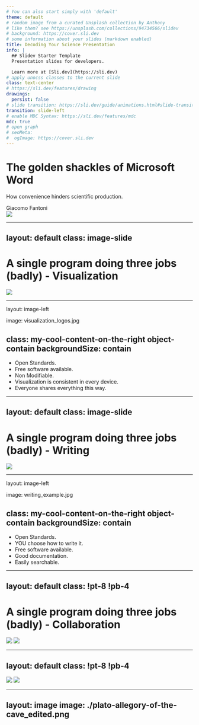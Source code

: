 ```yaml
---
# You can also start simply with 'default'
theme: default
# random image from a curated Unsplash collection by Anthony
# like them? see https://unsplash.com/collections/94734566/slidev
# background: https://cover.sli.dev
# some information about your slides (markdown enabled)
title: Decoding Your Science Presentation
info: |
  ## Slidev Starter Template
  Presentation slides for developers.

  Learn more at [Sli.dev](https://sli.dev)
# apply unocss classes to the current slide
class: text-center
# https://sli.dev/features/drawing
drawings:
  persist: false
# slide transition: https://sli.dev/guide/animations.html#slide-transitions
transition: slide-left
# enable MDC Syntax: https://sli.dev/features/mdc
mdc: true
# open graph
# seoMeta:
#  ogImage: https://cover.sli.dev
---
```

<div class="grid grid-cols-2 h-full">
  <!-- Left column -->
  <div class="flex flex-col justify-center items-start text-left px-8">
    <h1 class="text-3xl font-bold mb-2">The golden shackles of Microsoft Word</h1>
    <p class="text-lg mb-4">How convenience hinders scientific production.</p>
    <div class="mt-auto text-sm">
      Giacomo Fantoni
    </div>
  </div>

  <!-- Right column -->
  <div class="flex justify-center items-center">
    <img src="./ball_and_chain_edited.png" class="h-full w-full object-cover object-center" />
  </div>
</div>

<!--
Because noone has taught us there are other solution and we don't want to loose time by learning by ourselve we choose the most "convenient" solution, the program that's already there thanks to a clever marketing strategy by microsoft.
-->
---
layout: default
class: image-slide
---
# A single program doing three jobs (badly) - Visualization
<img src="./word.png" class="w-full max-h-[80vh] object-contain mx-auto"/>
<!-- test -->

---
layout: image-left

image: visualization_logos.jpg

class: my-cool-content-on-the-right object-contain
backgroundSize: contain
---
<style>
/* Assuming the right column is the content container */
.my-cool-content-on-the-right {
  display: flex;
  flex-direction: column;
  justify-content: center; /* vertical center */
  height: 100%;
  /* optionally set min-height to ensure container stretches */
  min-height: 300px; /* adjust as needed */
}
</style>

- Open Standards.
- Free software available.
- Non Modifiable.
- Visualization is consistent in every device.
- Everyone shares everything this way.

---
layout: default
class: image-slide
---
# A single program doing three jobs (badly) - Writing
<img src="./notepad.png" class="w-full max-h-[80vh] object-contain mx-auto"/>
<!-- test -->


---
layout: image-left

image: writing_example.jpg

class: my-cool-content-on-the-right object-contain
backgroundSize: contain
---
<style>
/* Assuming the right column is the content container */
.my-cool-content-on-the-right {
  display: flex;
  flex-direction: column;
  justify-content: center; /* vertical center */
  height: 100%;
  /* optionally set min-height to ensure container stretches */
  min-height: 300px; /* adjust as needed */
}
</style>

- Open Standards.
- YOU choose how to write it.
- Free software available.
- Good documentation.
- Easily searchable.

---
layout: default
class: !pt-8 !pb-4
---
# A single program doing three jobs (badly) - Collaboration
<div class="flex justify-center items-start gap-4 mt-6">
  <img src="./version_control.png" class="w-1/3 h-auto object-contain" />
  <img src="./track_changes.png" class="w-2/3 h-auto object-contain" />
</div>

---
layout: default
class: !pt-8 !pb-4
---
<div class="flex justify-center items-center gap-4 mt-6">
  <img src="./git_tree.png" class="w-1/3 h-auto object-contain" />
  <img src="./github-diff.png" class="w-2/3 h-auto object-contain" />
</div>

---
layout: image
image: ./plato-allegory-of-the-cave_edited.png
---
<!-- test -->
